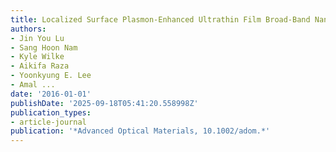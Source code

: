 ```yaml
---
title: Localized Surface Plasmon-Enhanced Ultrathin Film Broad-Band Nanoporous Absorbers
authors:
- Jin You Lu
- Sang Hoon Nam
- Kyle Wilke
- Aikifa Raza
- Yoonkyung E. Lee
- Amal ...
date: '2016-01-01'
publishDate: '2025-09-18T05:41:20.558998Z'
publication_types:
- article-journal
publication: '*Advanced Optical Materials, 10.1002/adom.*'
---
```

